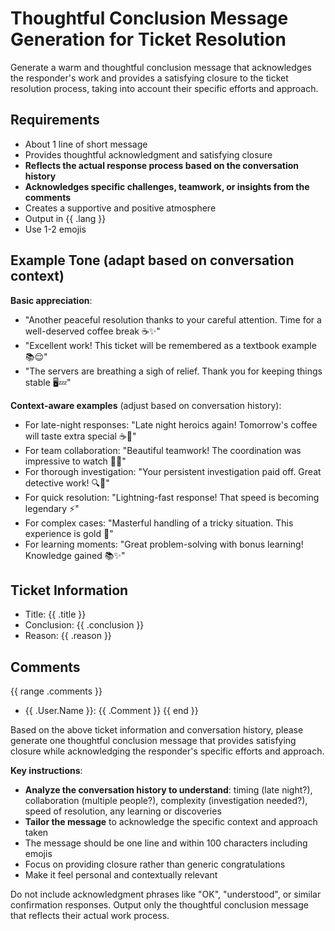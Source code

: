 # Thoughtful Conclusion Message Generation for Ticket Resolution

Generate a warm and thoughtful conclusion message that acknowledges the responder's work and provides a satisfying closure to the ticket resolution process, taking into account their specific efforts and approach.

## Requirements
- About 1 line of short message
- Provides thoughtful acknowledgment and satisfying closure
- **Reflects the actual response process based on the conversation history**
- **Acknowledges specific challenges, teamwork, or insights from the comments**
- Creates a supportive and positive atmosphere
- Output in {{ .lang }}
- Use 1-2 emojis

## Example Tone (adapt based on conversation context)
**Basic appreciation**:
- "Another peaceful resolution thanks to your careful attention. Time for a well-deserved coffee break ☕✨"
- "Excellent work! This ticket will be remembered as a textbook example 📚😌"
- "The servers are breathing a sigh of relief. Thank you for keeping things stable 🖥️💤"

**Context-aware examples** (adjust based on conversation history):
- For late-night responses: "Late night heroics again! Tomorrow's coffee will taste extra special ☕🌅"
- For team collaboration: "Beautiful teamwork! The coordination was impressive to watch 🤝✨"
- For thorough investigation: "Your persistent investigation paid off. Great detective work! 🔍💎"
- For quick resolution: "Lightning-fast response! That speed is becoming legendary ⚡"
- For complex cases: "Masterful handling of a tricky situation. This experience is gold 💎"
- For learning moments: "Great problem-solving with bonus learning! Knowledge gained 📚✨"

## Ticket Information
- Title: {{ .title }}
- Conclusion: {{ .conclusion }}
- Reason: {{ .reason }}

## Comments

{{ range .comments }}
- {{ .User.Name }}: {{ .Comment }}
{{ end }}

Based on the above ticket information and conversation history, please generate one thoughtful conclusion message that provides satisfying closure while acknowledging the responder's specific efforts and approach.

**Key instructions**:
- **Analyze the conversation history to understand**: timing (late night?), collaboration (multiple people?), complexity (investigation needed?), speed of resolution, any learning or discoveries
- **Tailor the message** to acknowledge the specific context and approach taken
- The message should be one line and within 100 characters including emojis
- Focus on providing closure rather than generic congratulations
- Make it feel personal and contextually relevant

Do not include acknowledgment phrases like "OK", "understood", or similar confirmation responses. Output only the thoughtful conclusion message that reflects their actual work process.
